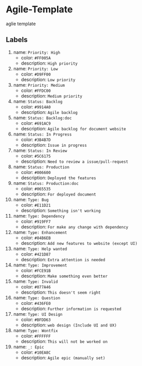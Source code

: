 # Agile-Template

aglie template

## Labels

1. name: `Priority: High`
    - color: `#FF005A`
    - description: `High priority`
2. name: `Priority: Low`
    - color: `#D9FF00`
    - description: `Low priority`
3. name: `Priority: Medium`
    - color: `#FFDC00`
    - description: `Medium priority`
4. name: `Status: Backlog`
    - color: `#9914A0`
    - description: `Agile backlog`
5. name: `Status: Backlog:doc`
    - color: `#691AC9`
    - description: `Agile backlog for document website`
6. name: `Status: In Progress`
    - color: `#3B4B7D`
    - description: `Issue in progress`
7. name: `Status: In Review`
    - color: `#5C6175`
    - description: `Need to review a issue/pull-request`
8. name: `Status: Production`
    - color: `#006600`
    - description: `Deployed the features`
9. name: `Status: Production:doc`
    - color: `#065535`
    - description: `For deployed document`
10. name: `Type: Bug`
    - color: `#E11D21`
    - description: `Something isn't working`
11. name: `Type: Dependency`
    - color: `#919FF7`
    - description: `For make any change with dependency`
12. name: `Type: Enhancement`
    - color: `#84B6EB`
    - description: `Add new features to website (except UI)`
13. name: `Type: Help wanted`
    - color: `#421D87`
    - description: `Extra attention is needed`
14. name: `Type: Improvement`
    - color: `#FCE91B`
    - description: `Make something even better`
15. name: `Type: Invalid`
    - color: `#077A46`
    - description: `This doesn't seem right`
16. name: `Type: Question`
    - color: `#436FE0`
    - description: `Further information is requested`
17. name: `Type: UI Design`
    - color: `#BFDD63`
    - description: `web design (Include UI and UX)`
18. name: `Type: Wontfix`
    - color: `#FFFFFF`
    - description: `This will not be worked on`
19. name: `_: Epic`
    - color: `#10EA8C`
    - description: `Agile epic (manually set)`
